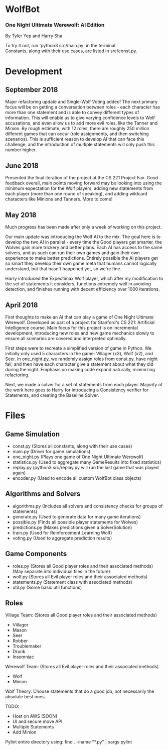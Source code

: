 # WolfBot
### One Night Ultimate Werewolf: AI Edition
By Tyler Yep and Harry Sha

To try it out, run 'python3 src/main.py' in the terminal.  
Constants, along with their use cases, are listed in src/const.py.

# Development
## September 2018
Major refactoring update and Single-Wolf Voting added! The next primary focus will be on
getting a conversation between roles - each character has more than one statement and is
able to convey different types of information. This will enable us to give varying confidence
levels to Wolf accusations, and even allow us to add more evil roles, like the Tanner and
Minion. By rough estimate, with 12 roles, there are roughly 250 million different games that
can occur (role assignments, and then switching scenarios). This is sufficient reason to
develop AI that can face this challenge, and the introduction of multiple statements will
only push this number higher.


## June 2018
Presented the final iteration of the project at the CS 221 Project Fair. Good feedback
overall, main points moving forward may be looking into using the minimum expectation
for the Wolf players, adding new statements from each player (more than one round of speaking),
and adding wildcard characters like Minions and Tanners. More to come!


## May 2018
Much progress has been made after only a week of working on this project.

Our main update was introducing the Wolf AI to the mix. The goal here is to develop
the two AI in parallel - every time the Good players get smarter, the Wolves gain
more trickery and better plans. Each AI has access to the same solvers, and as such
can run their own games and gain their own experience to make better predictions.
Entirely possible the AI players get so smart they develop their own game meta that
humans cannot logically understand, but that hasn't happened yet, so we're fine.

Harry introduced the Expectimax Wolf player, which after my modification to the
set of statements it considers, functions extremely well in avoiding detection, and
finishes running with decent efficiency over 1000 iterations.


## April 2018
First thoughts to make an AI that can play a game of One Night Ultimate Werewolf.
Developed as part of a project for Stanford's CS 221: Artificial Intelligence course.
Main focus for this project is on incremental development, introducing new roles and new
game mechanics slowly to ensure all scenarios are covered and interpreted optimally.

First steps were to recreate a simplified version of game in Python. We initially only
used 5 characters in the game: Villager (x3), Wolf (x2), and Seer. In one_night.py,
we randomly assign roles from const.py, have night fall, and then have each character
give a statement about what they did during the night. Emphasis on making code expand
naturally, minimizing refactoring.

Next, we made a solver for a set of statements from each player. Majority of
the work here goes to Harry for introducing a Consistency verifier for Statements,
and creating the Baseline Solver.


# Files
## Game Simulation
* const.py (Stores all constants, along with their use cases)  
* main.py (Driver for game simulations)  
* one_night.py (Plays one game of One Night Ultimate Werewolf)  
* statistics.py (Used to aggregate many GameResults into fixed statistics)  
* replay.py (python3 src/replay.py will run the last game that was played again)  
* encoder.py (Used to encode all custom WolfBot class objects)  

## Algorithms and Solvers
* algorithms.py (Includes all solvers and consistency checks for groups of statements)  
* generate.py (Used to generate data for many game iterations)  
* possible.py (Finds all possible player statements for Wolves)  
* predictions.py (Makes predictions given a SolverSolution)  
* train.py (Used for Reinforcement Learning Wolf)  
* voting.py (Used to aggregate prediction results)  

## Game Components
* roles.py (Stores all Good player roles and their associated methods)  
  (May separate into individual files in the future)  
* wolf.py (Stores all Evil player roles and their associated methods)  
* statements.py (Statement class with associated methods)  
* util.py (Some basic util functions)  

## Roles
Village Team: (Stores all Good player roles and their associated methods)  
* Villager
* Mason
* Seer
* Robber
* Troublemaker
* Drunk
* Insomniac

Werewolf Team: (Stores all Evil player roles and their associated methods)  
* Wolf
* Minion

Wolf Theory: Choose statements that do a good job, not necessarily the absolute best ones.

TODO:
* Host on AWS (SOON)
* UI and secure move API
* Multiple Statements
* Add Minion

Pylint entire directory using: find . -iname "*.py" | xargs pylint

